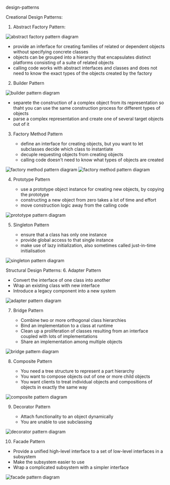 design-patterns

Creational Design Patterns: 
1. Abstract Factory Pattern:
   
![abstract factory pattern diagram](./Diagrams/abstractFactoryPattern.png)

   + provide an inferface for creating families of related or dependent objects without specifying concrete classes
   + objects can be grouped into a hierarchy that encapsulates distinct platforms consisting of a suite of related objects
   + calling code works with abstract interfaces and classes and does not need to know the exact types of the objects created by the factory

2. Builder Pattern

![builder pattern diagram](./Diagrams/builderPattern.png)

   + separete the construction of a complex object from its representation so thaht you can use the same construction process for different types of objects
   + parse a complex representation and create one of several target objects out of it

3. Factory Method Pattern

   + define an interface for creating objects, but you want to let subclasses decide which class to instantiate
   + decuple requesting objects from creating objects
   + calling code doesn't need to know what types of objects are created

![factory method pattern diagram](./Diagrams/factoryMethodPattern.png)
![factory method pattern diagram](./Diagrams/factoryMethodPattern2.png)

4. Prototype Pattern
   
   + use a prototype object instance for creating new objects, by copying the prototype
   + constructing a new object from zero takes a lot of time and effort
   + move construction logic away from the calling code

![prototype pattern diagram](./Diagrams/prototypePattern.png)

5. Singleton Pattern

   + ensure that a class has only one instance
   + provide global access to that single instance
   + make use of lazy initialization, also sometimes called just-in-time initialisation

![singleton pattern diagram](./Diagrams/singletonPattern.png)

Structural Design Patterns:
6. Adapter Pattern

   + Convert the interface of one class into another
   + Wrap an existing class with new interface
   + Introduce a legacy component into a new system

![adapter pattern diagram](./Diagrams/adapterPattern.png)

7. Bridge Pattern

   + Combine two or more orthogonal class hierarchies
   + Bind an implementation to a class at runtime
   + Clean up a proliferation of classes resulting from an interface coupled with lots of implementations
   + Share an implementation among multiple objects

![bridge pattern diagram](./Diagrams/bridgePattern.png)

8. Composite Pattern

   + You need a tree structure to represent a part hierarchy
   + You want to compose objects out of one or more child objects
   + You want clients to treat individual objects and compositions of objects in exactly the same way

![composite pattern diagram](./Diagrams/compositePattern.png)

9. Decorator Pattern

   + Attach functionality to an object dynamically
   + You are unable to use subclassing

![decorator pattern diagram](./Diagrams/decoratorPattern.png)

10. Facade Pattern

   + Provide a unified high-level interface to a set of low-level interfaces in a subsystem
   + Make the subsystem easier to use
   + Wrap a complicated subsystem with a simpler interface

![facade pattern diagram](./Diagrams/facadePattern.png)
